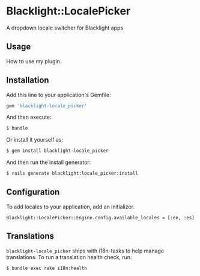 # Blacklight::LocalePicker
A dropdown locale switcher for Blacklight apps

## Usage
How to use my plugin.

## Installation
Add this line to your application's Gemfile:

```ruby
gem 'blacklight-locale_picker'
```

And then execute:
```bash
$ bundle
```

Or install it yourself as:
```bash
$ gem install blacklight-locale_picker
```

And then run the install generator:
```bash
$ rails generate blacklight:locale_picker:install
```
## Configuration
To add locales to your application, add an initializer.
```
Blacklight::LocalePicker::Engine.config.available_locales = [:en, :es]
```

## Translations
`blacklight-locale_picker` ships with i18n-tasks to help manage translations. To run a translation health check, run:
```
$ bundle exec rake i18n:health
```
